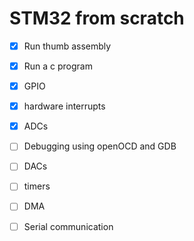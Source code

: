 # STM32 from scratch

- [X] Run thumb assembly

- [X] Run a c program

- [X] GPIO 

- [X] hardware interrupts

- [X] ADCs

- [ ] Debugging using openOCD and GDB

- [ ] DACs

- [ ] timers

- [ ] DMA

- [ ] Serial communication

